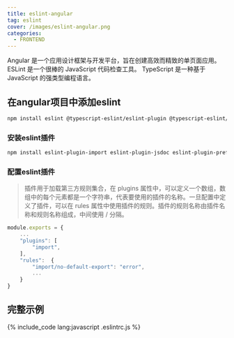 ```yaml
---
title: eslint-angular
tag: eslint
cover: /images/eslint-angular.png
categories:
  - FRONTEND
---
```

Angular 是一个应用设计框架与开发平台，旨在创建高效而精致的单页面应用。
ESLint 是一个很棒的 JavaScript 代码检查工具。
TypeScript 是一种基于 JavaScript 的强类型编程语言。

## 在angular项目中添加eslint
```bash
npm install eslint @typescript-eslint/eslint-plugin @typescript-eslint/parser --save-dev
```

### 安装eslint插件
```bash
npm install eslint-plugin-import eslint-plugin-jsdoc eslint-plugin-prefer-arrow eslint-plugin-unicorn --save-dev
```

### 配置eslint插件
> 插件用于加载第三方规则集合，在 plugins 属性中，可以定义一个数组，数组中的每个元素都是一个字符串，代表要使用的插件的名称。一旦配置中定义了插件，可以在 rules 属性中使用插件的规则。插件的规则名称由插件名称和规则名称组成，中间使用 / 分隔。
```javascript
module.exports = {
    ...
    "plugins": [
        "import",
    ],
    "rules":  {
        "import/no-default-export": "error",
        ...
    }
}
```
## 完整示例
{% include_code lang:javascript .eslintrc.js %}
